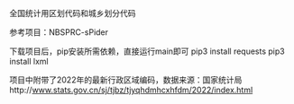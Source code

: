 全国统计用区划代码和城乡划分代码

参考项目：NBSPRC-sPider


下载项目后，pip安装所需依赖，直接运行main即可
pip3 install requests
pip3 install lxml


项目中附带了2022年的最新行政区域编码，数据来源：国家统计局http://www.stats.gov.cn/sj/tjbz/tjyqhdmhcxhfdm/2022/index.html
